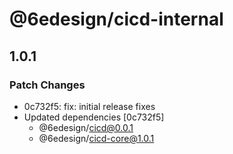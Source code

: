 # @6edesign/cicd-internal

## 1.0.1

### Patch Changes

- 0c732f5: fix: initial release fixes
- Updated dependencies [0c732f5]
  - @6edesign/cicd@0.0.1
  - @6edesign/cicd-core@1.0.1
